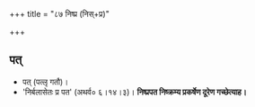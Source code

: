 +++
title = "८७ निष्प्र (निस्+प्र)"

+++

## पत्
- पत् (पत्लृ गतौ)।
- 'निर्बलासेतः प्र पत' (अथर्व० ६।१४।३)। **निष्प्रपत निष्क्रम्य प्रकर्षेण दूरेण गच्छेत्याह।**
